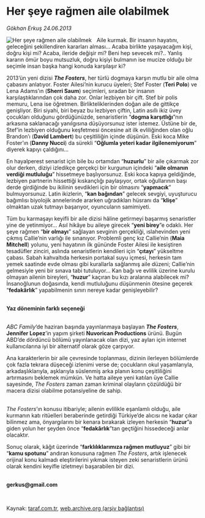# Her şeye rağmen aile olabilmek

*Gökhan Erkuş 24.06.2013*

<div class="yazi"><img align="left" alt="Her şeye rağmen aile olabilmek" border="0" src="http://www.taraf.com.tr/fotoraflar/makaleler/her-seye-ragmen-aile-olabilmek_9605_orijinal.jpg" style="border-right-width:10px; border-color:#FFFFFF"/><p>Aile kurmak. Bir insanın hayatını, geleceğini şekillendiren kararları alması... Acaba birlikte yaşayacağım kişi, doğru kişi mi? Acaba, ileride değişir mi? Beni hep sevecek mi?.. Yanlış kararın ömür boyu mutsuzluk, doğru kişiyi bulmanın ise mucize olduğu bir seçimle insan başka hangi konuda karşılaşır ki?</p>
<p>2013’ün yeni dizisi <b><i>The Fosters</i></b>, her türlü dogmaya karşın mutlu bir aile olma çabasını anlatıyor. Foster Ailesi’nin kurucu üyeleri; Stef Foster (<b>Teri Polo</b>) ve Lena Adams’ın (<b>Sherri Saum</b>) seçimleri, sıradan bir insanın karşılaştıklarından çok daha zor. Onlar lezbiyen bir çift. Stef bir polis memuru, Lena ise öğretmen. Birlikteliklerinden doğan aile de gittikçe genişliyor. Biri siyahi, biri beyaz bu lezbiyen çiftin, Latin asıllı ikiz üvey çocukları olduğunu gördüğünüzde, senaristlerin “<b>dogma karşıtlığı</b>”nın arkasına saklanacağı yanılgısına düşüyorsunuz ister istemez. Üstüne bir de, Stef’in lezbiyen olduğunu keşfetmesi öncesine ait ilk evliliğinden olan oğlu Brandon’ı (<b>David Lambert</b>) bu çeşitliliğin içinde düşünün. Eski koca Mike Foster’ın (<b>Danny Nucci</b>) da sürekli “<b>Oğlumla yeteri kadar ilgilenemiyorum</b>” diyerek kapıyı çaldığını... </p>
<p>En hayalperest senarist için bile bu ortamdan “<b>huzurlu</b>” bir aile çıkarmak zor olur derken, diziyi izledikçe gerçekçi bir kurgunun içindeki “<b>aile olmanın verdiği mutluluğu</b>” hissetmeye başlıyorsunuz. Eski koca kapıya geldiğinde, lezbiyen partnerin hissettiği kıskançlığı paylaşıyor, ortak oğullarının başı derde girdiğinde bu ikilinin sevdikleri için bir olmasını “<b>yapmacık</b>” bulmuyorsunuz. Latin ikizlerin, “<b>kan bağından</b>” gelecek sevgiyi, uyuşturucu bağımlısı biyolojik annelerinde ararken uğradıkları hüsranı da “<b>klişe</b>” olmaktan uzak tutmayı başarıyor, oyuncuların samimiyeti. </p>
<p>Tüm bu karmaşayı keyifli bir aile dizisi hâline getirmeyi başarmış senaristler yine de yetinmiyor... Asıl hikâye bu aileye girecek “<b>yeni birey</b>”e odaklı. Her şeye rağmen “<b>bir olmayı</b>” sağlayan sevginin gerçekliği, ıslahevinden yeni çıkmış Callie’nin varlığı ile sınanıyor. Problemli genç kız Callie’nin (<b>Maia Mitchell</b>) yolunu, yeni hayatının ilk gününde Foster Ailesi ile kesiştiren tesadüfler zinciri, aslında senaristlerin kendileri için “<b>çıtayı</b>” yükseltme çabası. Sabah kahvaltıda herkesin portakal suyu içmesi, herkesin tam yemek saatinde evde olması gibi kurallarla sağlanmış aile düzeni; Callie’nin gelmesiyle yeni bir sınava tabi tutuluyor... Kan bağı ve evlilik üzerine kurulu olmayan ailenin bireyleri, “<b>huzur</b>” kaçıran bu kızı aralarına alabilecek mi? İnsanoğlunun doğasında, kendi mutluluğunu düşünmenin ötesine geçerek “<b>fedakârlık</b>” yapabilmenin sınırı nereye kadar genişleyebilir?</p>
<p><b><br/>Yaz döneminin farklı seçeneği</b></p>
<p><i><br/>ABC Family</i>’de haziran başında yayınlanmaya başlayan <b><i>The Fosters</i></b>, <b>Jennifer Lopez</b>’in yapım şirketi <b>Nuvorican Productions</b> ürünü. Bugün ABD’de dördüncü bölümü yayınlanacak olan dizi, yaz ayları için internet kullanıcılarına iyi bir alternatif olarak göze çarpıyor. </p>
<p>Ana karakterlerin bir aile çevresinde toplanması, dizinin ilerleyen bölümlerde çok fazla tekrara düşeceği izlenimi verse de; çocukların okul yaşamlarıyla, arkadaşlıklarıyla, aşklarıyla süslenmiş arka planın konu çeşitliliğini artırmasını beklemek mümkün. Ve hatta aileye yeni katılan üye Callie sayesinde, <i>The Fosters</i> zaman zaman kriminal olayların çözüldüğü bir macera dizisi olabilme potansiyeline de sahip. </p>
<p><i><br/>The Fosters</i>’ın konusu itibariyle; ailenin evlilikle eşanlamlı olduğu, aile kurmanın katı ritüelleri beraberinde getirdiği Türkiye’de alıcısı ne kadar çıkar bilinmez ama, önyargılarını bir kenara bırakarak izleyen herkesin “<b>huzur</b>”a giden yolun her şeyden önce “<b>fedakârlık</b>”tan geçtiğini hissedeceği anlar olacaktır. </p>
<p>Sonuç olarak, kâğıt üzerinde “<b>farklılıklarımıza rağmen mutluyuz</b>” gibi bir “<b>kamu spotunu</b>” andıran konusuna rağmen <i>The Fosters</i>, artık işlenecek orijinal konu kalmadı eleştirilerini yıkmak isteyen zeki senaristlerin ürünü olarak kendini keyifle izletmeyi başarabilen bir dizi.</p><b>
<p><br/>gerkus@gmail.com</p>
<p></p></b> 
</div>

Kaynak: [taraf.com.tr](http://www.taraf.com.tr:80/gokhan-erkus/makale-her-seye-ragmen-aile-olabilmek.htm), [web.archive.org (arşiv bağlantısı)](http://web.archive.org/web/20130626022830/http://www.taraf.com.tr:80/gokhan-erkus/makale-her-seye-ragmen-aile-olabilmek.htm)
